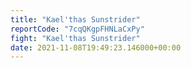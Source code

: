 ```yaml
---
title: "Kael'thas Sunstrider"
reportCode: "7cqQKgpFHNLaCxPy"
fight: "Kael'thas Sunstrider"
date: 2021-11-08T19:49:23.146000+00:00
---
```

